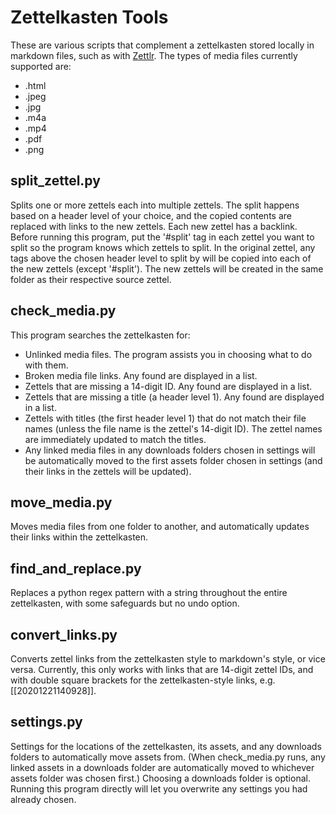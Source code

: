 # Zettelkasten Tools

These are various scripts that complement a zettelkasten stored locally in markdown files, such as with [Zettlr](https://www.zettlr.com/). 
The types of media files currently supported are:
* .html
* .jpeg
* .jpg
* .m4a
* .mp4
* .pdf
* .png

## split_zettel.py
Splits one or more zettels each into multiple zettels. The split happens based on a header level of your choice, and the copied contents are replaced with links to the new zettels. Each new zettel has a backlink. Before running this program, put the '#split' tag in each zettel you want to split so the program knows which zettels to split. In the original zettel, any tags above the chosen header level to split by will be copied into each of the new zettels (except '#split'). The new zettels will be created in the same folder as their respective source zettel.

## check_media.py
This program searches the zettelkasten for:
* Unlinked media files. The program assists you in choosing what to do with them.
* Broken media file links. Any found are displayed in a list.
* Zettels that are missing a 14-digit ID. Any found are displayed in a list.
* Zettels that are missing a title (a header level 1). Any found are displayed in a list.
* Zettels with titles (the first header level 1) that do not match their file names (unless the file name is the zettel's 14-digit ID). The zettel names are immediately updated to match the titles.
* Any linked media files in any downloads folders chosen in settings will be automatically moved to the first assets folder chosen in settings (and their links in the zettels will be updated).

## move_media.py
Moves media files from one folder to another, and automatically updates their links within the zettelkasten.

## find_and_replace.py
Replaces a python regex pattern with a string throughout the entire zettelkasten, with some safeguards but no undo option.

## convert_links.py
Converts zettel links from the zettelkasten style to markdown's style, or vice versa. Currently, this only works with links that are 14-digit zettel IDs, and with double square brackets for the zettelkasten-style links, e.g. [[20201221140928]].

## settings.py
Settings for the locations of the zettelkasten, its assets, and any downloads folders to automatically move assets from. (When check_media.py runs, any linked assets in a downloads folder are automatically moved to whichever assets folder was chosen first.) Choosing a downloads folder is optional. Running this program directly will let you overwrite any settings you had already chosen.
